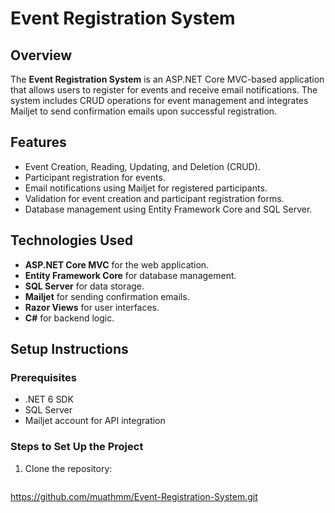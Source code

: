 # Event Registration System

## Overview
The **Event Registration System** is an ASP.NET Core MVC-based application that allows users to register for events and receive email notifications. The system includes CRUD operations for event management and integrates Mailjet to send confirmation emails upon successful registration.

## Features
- Event Creation, Reading, Updating, and Deletion (CRUD).
- Participant registration for events.
- Email notifications using Mailjet for registered participants.
- Validation for event creation and participant registration forms.
- Database management using Entity Framework Core and SQL Server.

## Technologies Used
- **ASP.NET Core MVC** for the web application.
- **Entity Framework Core** for database management.
- **SQL Server** for data storage.
- **Mailjet** for sending confirmation emails.
- **Razor Views** for user interfaces.
- **C#** for backend logic.

## Setup Instructions

### Prerequisites
- .NET 6 SDK
- SQL Server
- Mailjet account for API integration

### Steps to Set Up the Project

1. Clone the repository:
   ```bash
 https://github.com/muathmm/Event-Registration-System.git
